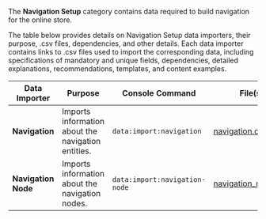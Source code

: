 The **Navigation Setup** category contains data required to build navigation for the online store.

The table below provides details on Navigation Setup data importers, their purpose, .csv files, dependencies, and other details. Each data importer contains links to .csv files used to import the corresponding data, including specifications of mandatory and unique fields, dependencies, detailed explanations, recommendations, templates, and content examples.


| Data Importer | Purpose | Console Command| File(s) | Dependencies |
| --- | --- | --- | --- |--- |
| **Navigation**   |Imports information about the navigation entities.  |`data:import:navigation` | [navigation.csv](https://documentation.spryker.com/docs/en/file-details-navigationcsv) |None |
| **Navigation Node**   | Imports information about the navigation nodes. |`data:import:navigation-node` |[ navigation_node.csv](https://documentation.spryker.com/docs/en/file-details-navigation-nodecsv) | <ul><li>[navigation.csv](https://documentation.spryker.com/docs/en/file-details-navigationcsv)</li><li>[glossary.csv](https://documentation.spryker.com/docs/en/file-details-glossarycsv)</li></ul>|